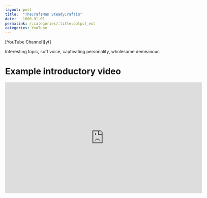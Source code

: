 ```yaml
---
layout: post
title:  "TheCrafsMan SteadyCraftin"
date:   1000-01-01
permalink: /:categories/:title:output_ext
categories: YouTube
---
```


<script src="https://apis.google.com/js/platform.js"></script>
<div class="g-ytsubscribe" data-channelid="UCzsjHlc0WRwZYwlinsmtM4w" data-layout="full" data-count="default"></div>
[YouTube Channel][yt]
<!-- <br/><br/> -->

Interesting topic, soft voice, captivating personality, wholesome demeanour.

Example introductory video
===
<iframe id='ivplayer' type='text/html' width='640' height='360'       src='https://www.invidio.us/embed/ktv2mJfgFPs?' frameborder='0'></iframe>

[yt]: https://www.youtube.com/channel/UCzsjHlc0WRwZYwlinsmtM4w 

